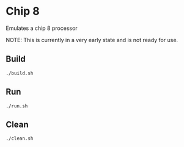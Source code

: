 # Chip 8
Emulates a chip 8 processor

NOTE: This is currently in a very early state and is not ready for use.  


## Build
```./build.sh```

## Run
```./run.sh```

## Clean
```./clean.sh```
